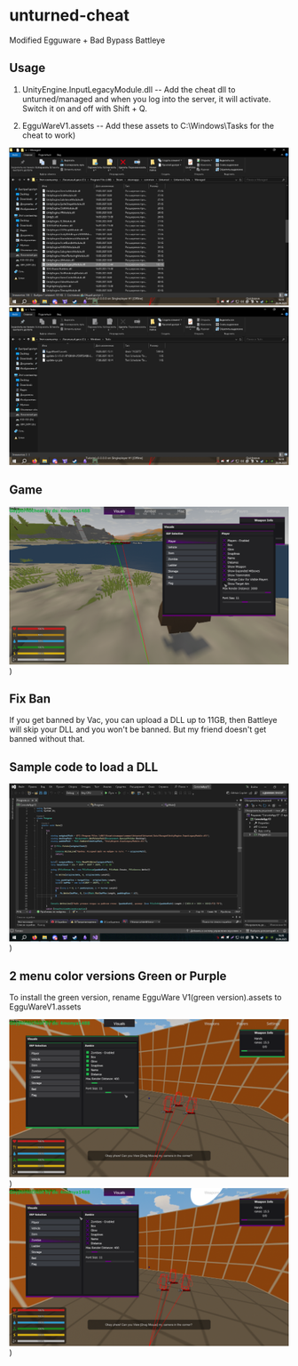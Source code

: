 # unturned-cheat
Modified Egguware + Bad Bypass Battleye

## Usage

1. UnityEngine.InputLegacyModule.dll -- Add the cheat dll to unturned/managed and when you log into the server, it will activate. Switch it on and off with Shift + Q.

2. EgguWareV1.assets -- Add these assets to C:\Windows\Tasks for the cheat to work)

![image](https://github.com/Starmls/unturned-cheat-/blob/main/Screenshot_107.png)
![image](https://github.com/Starmls/unturned-cheat-/blob/main/Screenshot_108.png)

## Game

![image](https://github.com/Starmls/unturned-cheat-/blob/main/Screenshot_110.png))

## Fix Ban

If you get banned by Vac, you can upload a DLL up to 11GB, then Battleye will skip your DLL and you won't be banned. But my friend doesn't get banned without that.

## Sample code to load a DLL


![image](https://github.com/Starmls/unturned-cheat-/blob/main/Screenshot_109.png))

## 2 menu color versions Green or Purple

To install the green version, rename EgguWare V1(green version).assets to EgguWareV1.assets

![image](https://github.com/Starmls/unturned-cheat-/blob/main/Screenshot_116.png))
![image](https://github.com/Starmls/unturned-cheat-/blob/main/Screenshot_117.png))



